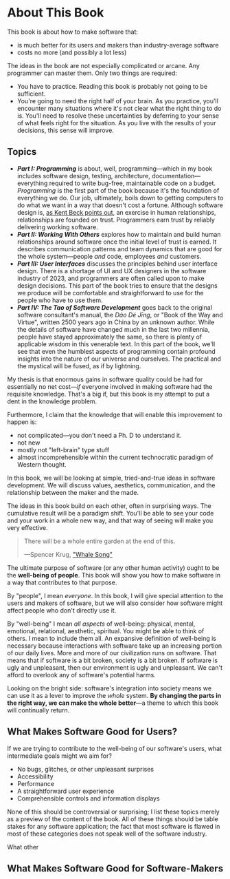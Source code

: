 # About This Book

This book is about how to make software that:

- is much better for its users and makers than industry-average software
- costs no more (and possibly a lot less)

The ideas in the book are not especially complicated or arcane. Any programmer can master them. Only two things are required:

- You have to practice. Reading this book is probably not going to be sufficient.
- You're going to need the right half of your brain. As you practice, you'll encounter many situations where it's not clear what the right thing to do is. You'll need to resolve these uncertainties by deferring to your sense of what feels right for the situation. As you live with the results of your decisions, this sense will improve.

## Topics

- _**Part I: Programming**_ is about, well, programming—which in my book includes software design, testing, architecture, documentation—everything required to write bug-free, maintainable code on a budget. _Programming_ is the first part of the book because it's the foundation of everything we do. Our job, ultimately, boils down to getting computers to do what we want in a way that doesn't cost a fortune. Although software design is, [as Kent Beck points out](https://tidyfirst.substack.com/p/coming-soon), an exercise in human relationships, relationships are founded on trust. Programmers earn trust by reliably delivering working software.
- _**Part II: Working With Others**_ explores how to maintain and build human relationships around software once the initial level of trust is earned. It describes communication patterns and team dynamics that are good for the whole system—people _and_ code, employees _and_ customers.
- _**Part III: User Interfaces**_ discusses the principles behind user interface design. There is a shortage of UI and UX designers in the software industry of 2023, and programmers are often called upon to make design decisions. This part of the book tries to ensure that the designs we produce will be comfortable and straightforward to use for the people who have to use them.
- _**Part IV: The Tao of Software Development**_ goes back to the original software consultant's manual, the _Dào Dé Jīng_, or "Book of the Way and Virtue", written 2500 years ago in China by an unknown author. While the details of software have changed much in the last two millennia, people have stayed approximately the same, so there is plenty of applicable wisdom in this venerable text. In this part of the book, we'll see that even the humblest aspects of programming contain profound insights into the nature of our universe and ourselves. The practical and the mystical will be fused, as if by lightning.


















My thesis is that enormous gains in software quality could be had for essentially no net cost—*if* everyone involved in making software had the requisite knowledge. That's a big if, but this book is my attempt to put a dent in the knowledge problem.

Furthermore, I claim that the knowledge that will enable this improvement to happen is:

- not complicated—you don't need a Ph. D to understand it.
- not new
- mostly not "left-brain" type stuff
- almost incomprehensible within the current technocratic paradigm of Western thought.

In this book, we will be looking at simple, tried-and-true ideas in software development. We will discuss values, aesthetics, communication, and the relationship between the maker and the made.

The ideas in this book build on each other, often in surprising ways. The cumulative result will be a paradigm shift. You'll be able to see your code and your work in a whole new way, and that way of seeing will make you very effective.

> There will be a whole entire garden at the end of this.
>
> —Spencer Krug, ["Whale Song"](https://www.youtube.com/watch?v=DV5k-8edVfU)

The ultimate purpose of software (or any other human activity) ought to be the **well-being of people**. This book will show you how to make software in a way that contributes to that purpose.

By "people", I mean _everyone_. In this book, I will give special attention to the users and makers of software, but we will also consider how software might affect people who don't directly use it.

By "well-being" I mean _all aspects_ of well-being: physical, mental, emotional, relational, aesthetic, spiritual. You might be able to think of others. I mean to include them all. An expansive definition of well-being is necessary because interactions with software take up an increasing portion of our daily lives. More and more of our civilization runs on software. That means that if software is a bit broken, society is a bit broken. If software is ugly and unpleasant, then our environment is ugly and unpleasant. We can't afford to overlook any of software's potential harms.

Looking on the bright side: software's integration into society means we can use it as a lever to improve the *whole* system. **By changing the parts in the right way, we can make the whole better**—a theme to which this book will continually return.

## What Makes Software Good for Users?

If we are trying to contribute to the well-being of our software's users, what intermediate goals might we aim for?

- No bugs, glitches, or other unpleasant surprises
- Accessibility
- Performance
- A straightforward user experience
- Comprehensible controls and information displays

None of this should be controversial or surprising; I list these topics merely as a preview of the content of the book. All of these things should be table stakes for any software application; the fact that most software is flawed in most of these categories does not speak well of the software industry.

What other 

## What Makes Software Good for Software-Makers